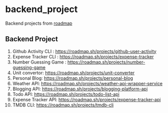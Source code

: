 # backend_project
Backend projects from [roadmap]("https://roadmap.sh")

## Backend Project
1. Github Activity CLI : https://roadmap.sh/projects/github-user-activity
2. Expense Tracker CLI : https://roadmap.sh/projects/expense-tracker
3. Number Guessing Game : https://roadmap.sh/projects/number-guessing-game
4. Unit convertor: https://roadmap.sh/projects/unit-converter
5. Personal Blog: https://roadmap.sh/projects/personal-blog
6. Weather API: https://roadmap.sh/projects/weather-api-wrapper-service
7. Blogging API: https://roadmap.sh/projects/blogging-platform-api
8. Todo API: https://roadmap.sh/projects/todo-list-api
9. Expense Tracker API: https://roadmap.sh/projects/expense-tracker-api
10. TMDB CLI: https://roadmap.sh/projects/tmdb-cli